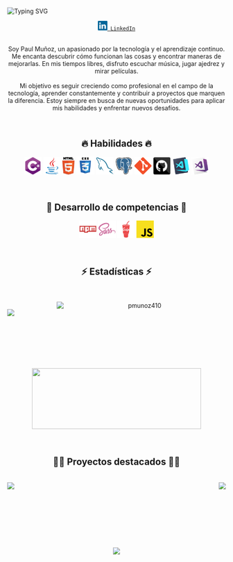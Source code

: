 # 

 ![Typing SVG](https://readme-typing-svg.herokuapp.com/?color=02D9F7FF&size=35&center=true&vCenter=true&width=1000&lines=Hola,+soy+Paul+Muñoz;Un+gusto+conocerte;Bienvenido!)

<div align="center">
  <code><a href="https://www.linkedin.com/in/p-munoz/" title="LinkedIn Profile" target="_blank"><img width="22" src="images/linkedin.svg"> LinkedIn</a></code>
<div/>

<br/>

<p align="center">
  Soy Paul Muñoz, un apasionado por la tecnología y el aprendizaje continuo. Me encanta descubrir cómo funcionan las cosas y encontrar maneras de mejorarlas. En mis tiempos libres, disfruto escuchar música, jugar ajedrez y mirar películas.<br/><br/>
  Mi objetivo es seguir creciendo como profesional en el campo de la tecnología, aprender constantemente y contribuir a proyectos que marquen la diferencia. Estoy siempre en busca de nuevas oportunidades para aplicar mis habilidades y enfrentar nuevos desafíos.
<p/>

<br/>

<h2 align="center">🔥 Habilidades 🔥</h2>
<p align="center">
  <!--<code><img title="C" height="40" src="images/c.svg"></code>-->
  <code><img title="C#" height="40" src="images/cSharp.svg"></code>
  <code><img title="Java" height="40" src="images/java-original.svg"></code>
  <code><img title="HTML5" height="40" src="images/html5.svg"></code>
  <code><img title="CSS" height="42" src="images/css.svg"></code>
  <code><img title="MySQL" height="40" src="images/mysql.svg"></code>
  <code><img title="PostgreSQL" height="40" src="images/postgresql.svg"></code>
  <code><img title="Git" height="40" src="images/git-original.svg"></code>
  <code><img title="GitHub" height="40" src="images/github.svg"></code>
  <code><img title="Visual Studio Code" height="40" src="images/vscode.png"></code>
  <code><img title="Microsoft Visual Studio" height="40" src="images/visualstudio.png"></code>
<p/>

<br/>

<h2 align="center">🎯 Desarrollo de competencias 🎯</h2>
<p align="center">
  <code><img title="npm" height="40" src="images/npm.svg"></code>
  <code><img title="SASS" height="40" src="images/sass.svg"></code>
  <code><img title="Gulp" height="40" src="images/gulp.svg"></code>
  <code><img title="Javascript" height="40" src="images/javascript.svg"></code>
<p/>

<br/>

<h2 align="center">⚡ Estadísticas ⚡</h2>
<br>
<p align=center>
  <div align=center>
    <a href="https://github.com/denvercoder1/github-readme-streak-stats">
      <img align="right" width=390 src="https://streak-stats.demolab.com/?user=pmunoz410&bg_color=0d1117&theme=react&border=61dafb&hide_border=true" alt="pmunoz410" />
    </a>
    <a href="https://github.com/anuraghazra/github-readme-stats">
      <img align="left" width=390 src="https://github-readme-stats.vercel.app/api?username=pmunoz410&show_icons=true&theme=react&border_color=61dafb&hide_border=true" />
    </a>
  </div>
  <br/><br/><br/><br/><br/><br/><br/><br/><br/>
  <div align=center>
    <a href="https://github.com/anuraghazra/github-readme-stats">
      <img width="390" height="140" src="https://github-readme-stats.vercel.app/api/top-langs/?username=pmunoz410&layout=compact&hide_border=true&title_color=61dafb&text_color=ffffff&icon_color=61dafb&bg_color=20232a&langs_count=8&border_color=61dafb" />
    </a>
  </div>
  <!--<img src="https://github-readme-activity-graph.vercel.app/graph?username=pmunoz410&theme=react-dark&bg_color=20232a&hide_border=true" width="100%"/>-->
</p>

<br/>

<h2 align="center">👨‍💻 Proyectos destacados 👨‍💻</h2>
<br/>
<div width="100%" align="center">
  <a align="left" href="https://github.com/pmunoz410/blogcafe" title="Blog de Cafe">
    <img align="left" height="115" src="https://github-readme-stats.vercel.app/api/pin/?username=pmunoz410&repo=blogcafe&theme=react&border_color=61dafb&border_radius=10">
  </a>
  <a align="right" href="https://github.com/pmunoz410/festivalmusica" title="Festival de Musica">
    <img align="right" height="115" src="https://github-readme-stats.vercel.app/api/pin/?username=pmunoz410&repo=festivalmusica&theme=react&border_color=61dafb&border_radius=10">
  </a>
</div>
<br/><br/><br/><br/><br/><br/><br/><br/>

![](https://komarev.com/ghpvc/?username=pmunoz410&style=flat)

